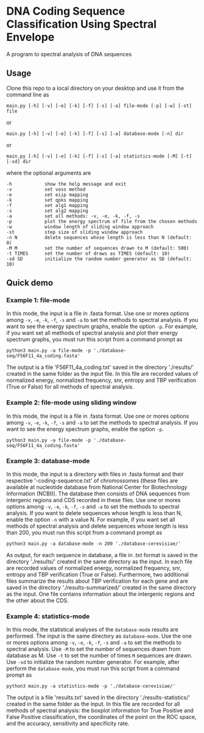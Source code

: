 # DNA Coding Sequence Classification Using Spectral Envelope
A program to spectral analysis of DNA sequences

## Usage
Clone this repo to a local directory on your desktop and use it from the command line as

`main.py [-h] [-v] [-e] [-k] [-f] [-s] [-a] file-mode [-p] [-w] [-st] file`

or 

`main.py [-h] [-v] [-e] [-k] [-f] [-s] [-a] database-mode [-n] dir`

or

`main.py [-h] [-v] [-e] [-k] [-f] [-s] [-a] statistics-mode [-M] [-t] [-sd] dir`

where the optional arguments are

```
-h            show the help message and exit
-v            set voss method
-e            set eiip mapping
-k            set qpks mapping
-f            set alg1 mapping
-s            set alg2 mapping
-a            set all methods: -v, -e, -k, -f, -s
-p            plot the energy spectrum of file from the chosen methods
-w            window length of sliding window approach
-st           step size of sliding window approach
-n N          delete sequences whose length is less than N (default: 0)
-M M          set the number of sequences drawn to M (default: 500)
-t TIMES      set the number of draws as TIMES (default: 10)
-sd SD        initialize the random number generator as SD (default: 10)
```
## Quick demo

### Example 1: file-mode
In this mode, the input is a file in .fasta format. Use one or mores options among `-v`, `-e`, `-k`, `-f`, `-s` and `-a` to set the methods to spectral analysis. If you want to see the energy spectrum graphs, enable the option `-p`. For example, if you want set all methods of spectral analysis and plot their energy spectrum graphs, you must run this script from a command prompt as

`python3 main.py -a file-mode -p './database-seq/F56F11_4a_coding.fasta'`

The output is a file 'F56F11_4a_coding.txt' saved in the directory './results/' created in the same folder as the input file. In this file are recorded values of normalized energy, normalized frequency, snr, entropy and TBP verification (True or False) for all methods of spectral analysis.

### Example 2: file-mode using sliding window
In this mode, the input is a file in .fasta format. Use one or mores options among `-v`, `-e`, `-k`, `-f`, `-s` and `-a` to set the methods to spectral analysis. If you want to see the energy spectrum graphs, enable the option `-p`.

`python3 main.py -a file-mode -p './database-seq/F56F11_4a_coding.fasta'`

### Example 3: database-mode
In this mode, the input is a directory with files in .fasta format and their respective '-coding-sequence.txt' of chromossomes (these files are available at nucleotide database from National Center for Biotechnology Information (NCBI)). The database then consists of DNA sequences from intergenic regions and CDS recorded in these files. Use one or mores options among `-v`, `-e`, `-k`, `-f`, `-s` and `-a` to set the methods to spectral analysis. If you want to delete sequences whose length is less than N, enable the option `-n` with a value N. For example, if you want set all methods of spectral analysis and delete sequences whose length is less than 200, you must run this script from a command prompt as

`python3 main.py -a database-mode -n 200 './database-cerevisiae/'`

As output, for each sequence in database, a file in .txt format is saved in the directory './results/' created in the same directory as the input. In each file are recorded values of normalized energy, normalized frequency, snr, entropy and TBP verification (True or False). Furthermore, two additional files summarize the results about TBP verification for each gene and are saved in the directory './results-summarized/' created in the same directory as the input. One file contains information about the intergenic regions and the other about the CDS.

### Example 4: statistics-mode
In this mode, the statistical analyses of the `database-mode` results are performed. The input is the same directory as `database-mode`. Use the one or mores options among `-v`, `-e`, `-k`, `-f`, `-s` and `-a` to set the methods to spectral analysis. Use `-M` to set the number of sequences drawn from database as M. Use `-t` to set the number of times `M` sequences are drawn. Use `-sd` to initialize the random number generator. For example, after perform the `database-mode`, you must run this script from a command prompt as

`python3 main.py -a statistics-mode -p './database-cerevisiae/'`

The output is a file 'results.txt' saved in the directory './results-statistics/' created in the same folder as the input. In this file are recorded for all methods of spectral analysis: the boxplot information for True Positive and False Positive classification, the coordinates of the point on the ROC space, and the accuracy, sensitivity and specificity rate.


